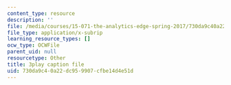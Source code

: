 ```yaml
---
content_type: resource
description: ''
file: /media/courses/15-071-the-analytics-edge-spring-2017/730da9c40a22dc959907cfbe14d4e51d_1-_pwzJ8nPw.srt
file_type: application/x-subrip
learning_resource_types: []
ocw_type: OCWFile
parent_uid: null
resourcetype: Other
title: 3play caption file
uid: 730da9c4-0a22-dc95-9907-cfbe14d4e51d
---
```

